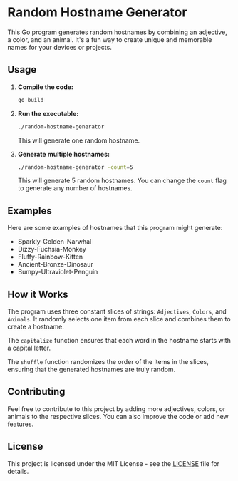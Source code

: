 # Random Hostname Generator

This Go program generates random hostnames by combining an adjective, a color, and an animal. It's a fun way to create unique and memorable names for your devices or projects.

## Usage

1.  **Compile the code:**
    ```bash
    go build
    ```

2.  **Run the executable:**
    ```bash
    ./random-hostname-generator
    ```

    This will generate one random hostname.

3.  **Generate multiple hostnames:**
    ```bash
    ./random-hostname-generator -count=5
    ```

    This will generate 5 random hostnames. You can change the `count` flag to generate any number of hostnames.

## Examples

Here are some examples of hostnames that this program might generate:

*   Sparkly-Golden-Narwhal
*   Dizzy-Fuchsia-Monkey
*   Fluffy-Rainbow-Kitten
*   Ancient-Bronze-Dinosaur
*   Bumpy-Ultraviolet-Penguin

## How it Works

The program uses three constant slices of strings: `Adjectives`, `Colors`, and `Animals`. It randomly selects one item from each slice and combines them to create a hostname.

The `capitalize` function ensures that each word in the hostname starts with a capital letter.

The `shuffle` function randomizes the order of the items in the slices, ensuring that the generated hostnames are truly random.

## Contributing

Feel free to contribute to this project by adding more adjectives, colors, or animals to the respective slices. You can also improve the code or add new features.

## License

This project is licensed under the MIT License - see the [LICENSE](LICENSE) file for details.
